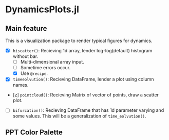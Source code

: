 # DynamicsPlots.jl

## Main feature

This is a visualization package to render typical figures for dynamics.

 - [x] `hiscatter()`: Recieving 1d array, lender log-log(default) histogram without bar.
   - [ ] Multi-dimensional array input.
   - [ ] Sometime errors occur.
   - [x] Use `@recipe`.
 - [x] `timeeolvution()`: Recieving DataFrame, lender a plot using column names.
 - [z] `pointcloud()`: Recieving Matrix of vector of points, draw a scatter plot.
 - [ ] `bifurcation()`: Recieving DataFrame that has 1d parameter varying and some values. This will be a generalization of `time_eolvution()`.

## PPT Color Palette